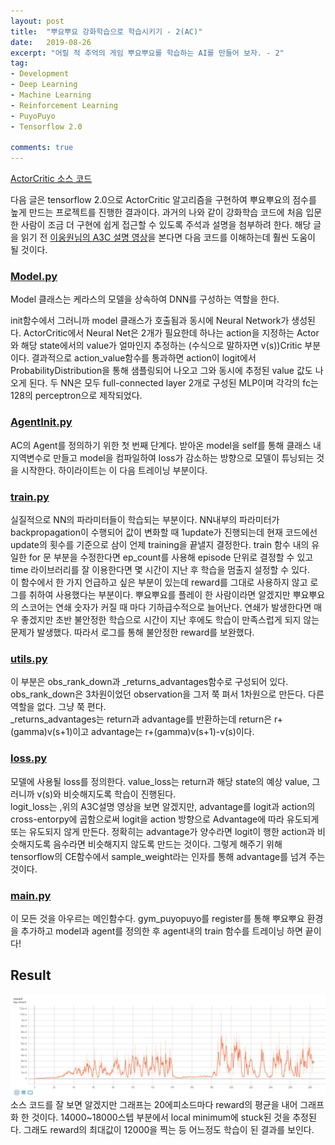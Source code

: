 ```yaml
---
layout: post
title:  "뿌요뿌요 강화학습으로 학습시키기 - 2(AC)"
date:   2019-08-26
excerpt: "어릴 적 추억의 게임 뿌요뿌요를 학습하는 AI를 만들어 보자. - 2"
tag:
- Development
- Deep Learning
- Machine Learning
- Reinforcement Learning
- PuyoPuyo
- Tensorflow 2.0

comments: true
---
```


[ActorCritic 소스 코드](https://github.com/queez0405/puyopuyoRL/blob/master/ActorCriticpuyo.py)

다음 글은 tensorflow 2.0으로 ActorCritic 알고리즘을 구현하여 뿌요뿌요의 점수를 높게 만드는 프로젝트를 진행한 결과이다. 과거의 나와 같이 강화학습 코드에 처음 입문한 사람이 조금 더 구현에 쉽게 접근할 수 있도록 주석과 설명을 첨부하려 한다.
해당 글을 읽기 전 [이웅원님의 A3C 설명 영상](https://youtu.be/gINks-YCTBs)을 본다면 다음 코드를 이해하는데 훨씬 도움이 될 것이다.
<script src="https://gist.github.com/queez0405/d6c10c0148bd63f1d09a4ca2223fc4c8.js"></script>

### [Model.py](https://gist.github.com/queez0405/d6c10c0148bd63f1d09a4ca2223fc4c8#file-model-py)
Model 클래스는 케라스의 모델을 상속하여 DNN를 구성하는 역할을 한다.  
  
init함수에서 그러니까 model 클래스가 호출됨과 동시에 Neural Network가 생성된다. ActorCritic에서 Neural Net은 2개가 필요한데 하나는 action을 지정하는 Actor와 해당 state에서의 value가 얼마인지 추정하는 (수식으로 말하자면 v(s))Critic 부분이다. 결과적으로 action_value함수를 통과하면 action이 logit에서 ProbabilityDistribution을 통해 샘플링되어 나오고 그와 동시에 추정된 value 값도 나오게 된다. 두 NN은 모두 full-connected layer 2개로 구성된 MLP이며 각각의 fc는 128의 perceptron으로 제작되었다.

### [AgentInit.py](https://gist.github.com/queez0405/d6c10c0148bd63f1d09a4ca2223fc4c8#file-agentinit-py)
AC의 Agent를 정의하기 위한 첫 번째 단계다. 받아온 model을 self를 통해 클래스 내 지역변수로 만들고 model을 컴파일하여 loss가 감소하는 방향으로 모델이 튜닝되는 것을 시작한다. 하이라이트는 이 다음 트레이닝 부분이다.

### [train.py](https://gist.github.com/queez0405/d6c10c0148bd63f1d09a4ca2223fc4c8#file-train-py)
실질적으로 NN의 파라미터들이 학습되는 부분이다. NN내부의 파라미터가 backpropagation이 수행되어 값이 변화할 때 1update가 진행되는데 현재 코드에선 update의 횟수를 기준으로 삼이 언제 training을 끝낼지 결정한다. train 함수 내의 유일한 for 문 부분을 수정한다면 ep_count를 사용해 episode 단위로 결정할 수 있고 time 라이브러리를 잘 이용한다면 몇 시간이 지난 후 학습을 멈출지 설정할 수 있다.  
이 함수에서 한 가지 언급하고 싶은 부분이 있는데 reward를 그대로 사용하지 않고 로그를 취하여 사용했다는 부분이다. 뿌요뿌요를 플레이 한 사람이라면 알겠지만 뿌요뿌요의 스코어는 연쇄 숫자가 커질 때 마다 기하급수적으로 늘어난다. 연쇄가 발생한다면 매우 좋겠지만 초반 불안정한 학습으로 시간이 지난 후에도 학습이 만족스럽게 되지 않는 문제가 발생했다. 따라서 로그를 통해 불안정한 reward를 보완했다.

### [utils.py](https://gist.github.com/queez0405/d6c10c0148bd63f1d09a4ca2223fc4c8#file-utils-py)
이 부분은 obs_rank_down과 _returns_advantages함수로 구성되어 있다. obs_rank_down은 3차원이었던 observation을 그저 쭉 펴서 1차원으로 만든다. 다른 역할을 없다. 그냥 쭉 편다.  
_returns_advantages는 return과 advantage를 반환하는데 return은 r+(gamma)v(s+1)이고 advantage는 r+(gamma)v(s+1)-v(s)이다.

### [loss.py](https://gist.github.com/queez0405/d6c10c0148bd63f1d09a4ca2223fc4c8#file-loss-py)
모델에 사용될 loss를 정의한다. value_loss는 return과 해당 state의 예상 value, 그러니까 v(s)와 비슷해지도록 학습이 진행된다.  
logit_loss는 ,위의 A3C설명 영상을 보면 알겠지만, advantage를 logit과 action의 cross-entorpy에 곱함으로써 logit을 action 방향으로 Advantage에 따라 유도되게 또는 유도되지 않게 만든다. 정확히는 advantage가 양수라면 logit이 행한 action과 비슷해지도록 음수라면 비슷해지지 않도록 만드는 것이다. 그렇게 해주기 위해 tensorflow의 CE함수에서 sample_weight라는 인자를 통해 advantage를 넘겨 주는 것이다.

### [main.py](https://gist.github.com/queez0405/d6c10c0148bd63f1d09a4ca2223fc4c8#file-main-py)
이 모든 것을 아우르는 메인함수다. gym_puyopuyo를 register를 통해 뿌요뿌요 환경을 추가하고 model과 agent를 정의한 후 agent내의 train 함수를 트레이닝 하면 끝이다!

## Result
![ACResult](https://raw.githubusercontent.com/queez0405/queez0405.github.io/master/_posts/puyopuyo/ACResult.JPG)
소스 코드를 잘 보면 알겠지만 그래프는 20에피소드마다 reward의 평균을 내어 그래프화 한 것이다. 14000~18000스텝 부분에서 local minimum에 stuck된 것을 추정된다. 그래도 reward의 최대값이 12000을 찍는 등 어느정도 학습이 된 결과를 보인다.
